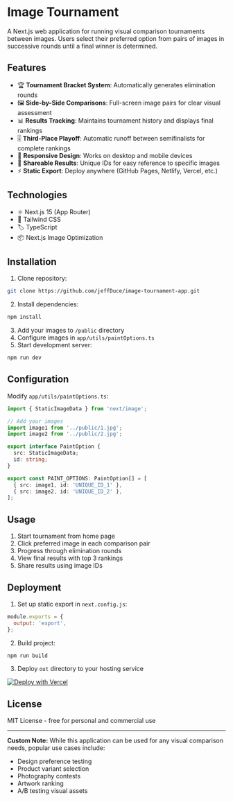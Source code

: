 # Image Tournament

A Next.js web application for running visual comparison tournaments between images. Users select their preferred option from pairs of images in successive rounds until a final winner is determined.

## Features

- 🏆 **Tournament Bracket System**: Automatically generates elimination rounds
- 🖼️ **Side-by-Side Comparisons**: Full-screen image pairs for clear visual assessment
- 📊 **Results Tracking**: Maintains tournament history and displays final rankings
- 🎚️ **Third-Place Playoff**: Automatic runoff between semifinalists for complete rankings
- 📱 **Responsive Design**: Works on desktop and mobile devices
- 🔗 **Shareable Results**: Unique IDs for easy reference to specific images
- ⚡ **Static Export**: Deploy anywhere (GitHub Pages, Netlify, Vercel, etc.)

## Technologies

- ⚛️ Next.js 15 (App Router)
- 🎨 Tailwind CSS
- 🏷️ TypeScript
- 📦 Next.js Image Optimization

## Installation

1. Clone repository:
```bash
git clone https://github.com/jeffDuce/image-tournament-app.git
```

2. Install dependencies:
```bash
npm install
```

3. Add your images to `/public` directory
4. Configure images in `app/utils/paintOptions.ts`
5. Start development server:
```bash
npm run dev
```

## Configuration

Modify `app/utils/paintOptions.ts`:
```typescript
import { StaticImageData } from 'next/image';

// Add your images
import image1 from '../public/1.jpg';
import image2 from '../public/2.jpg';

export interface PaintOption {
  src: StaticImageData;
  id: string;
}

export const PAINT_OPTIONS: PaintOption[] = [
  { src: image1, id: 'UNIQUE_ID_1' },
  { src: image2, id: 'UNIQUE_ID_2' },
];
```

## Usage

1. Start tournament from home page
2. Click preferred image in each comparison pair
3. Progress through elimination rounds
4. View final results with top 3 rankings
5. Share results using image IDs

## Deployment

1. Set up static export in `next.config.js`:
```javascript
module.exports = {
  output: 'export',
};
```

2. Build project:
```bash
npm run build
```

3. Deploy `out` directory to your hosting service

[![Deploy with Vercel](https://vercel.com/button)](https://vercel.com/new/clone?repository-url=https%3A%2F%2Fgithub.com%2Fyour-username%2Fimage-tournament)

## License

MIT License - free for personal and commercial use

---

**Custom Note:** While this application can be used for any visual comparison needs, popular use cases include:
- Design preference testing
- Product variant selection
- Photography contests
- Artwork ranking
- A/B testing visual assets
